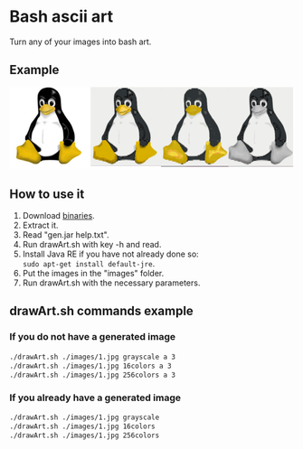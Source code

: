 # Bash ascii art

Turn any of your images into bash art.

## Example

![That's cool :)](https://github.com/Plugway/Bash-ascii-art/blob/master/mmfiles/1.jpg)

## How to use it

1. Download [binaries](https://github.com/Plugway/Bash-ascii-art/releases/).
2. Extract it.
3. Read "gen.jar help.txt".
4. Run drawArt.sh with key -h and read.
5. Install Java RE if you have not already done so:  
`sudo apt-get install default-jre`.
6. Put the images in the "images" folder.
7. Run drawArt.sh with the necessary parameters.

## drawArt.sh commands example
### If you do not have a generated image
```
./drawArt.sh ./images/1.jpg grayscale a 3
./drawArt.sh ./images/1.jpg 16colors a 3
./drawArt.sh ./images/1.jpg 256colors a 3
```
### If you already have a generated image
```
./drawArt.sh ./images/1.jpg grayscale
./drawArt.sh ./images/1.jpg 16colors
./drawArt.sh ./images/1.jpg 256colors
```
